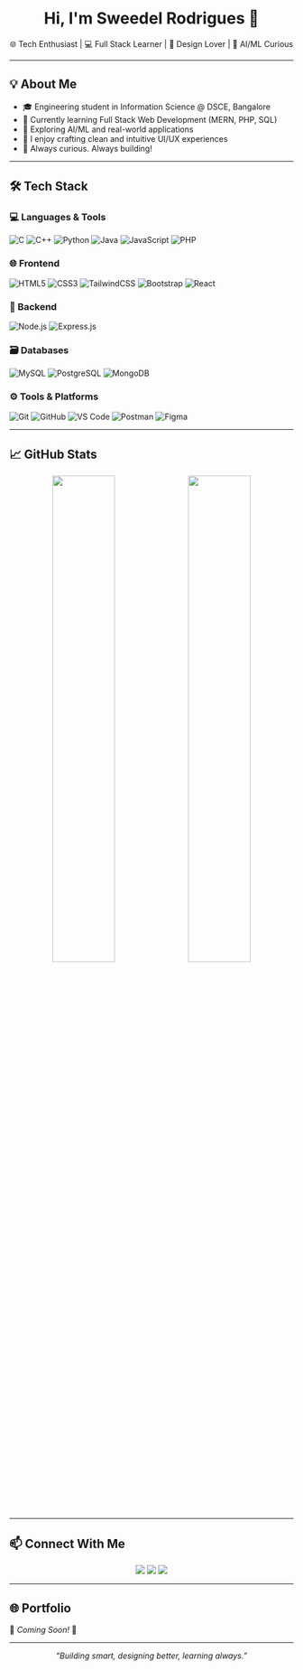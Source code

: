 <h1 align="center">Hi, I'm Sweedel Rodrigues 👋</h1>

<p align="center">
🌐 Tech Enthusiast | 💻 Full Stack Learner | 🎨 Design Lover | 🤖 AI/ML Curious
</p>

---

## 💡 About Me

- 🎓 Engineering student in Information Science @ DSCE, Bangalore  
- 🌱 Currently learning Full Stack Web Development (MERN, PHP, SQL)  
- 🤖 Exploring AI/ML and real-world applications  
- 🎨 I enjoy crafting clean and intuitive UI/UX experiences  
- 🚀 Always curious. Always building!

---

## 🛠️ Tech Stack

### 💻 Languages & Tools
![C](https://img.shields.io/badge/-C-00599C?logo=c&logoColor=white&style=for-the-badge)
![C++](https://img.shields.io/badge/-C++-00599C?logo=c%2B%2B&logoColor=white&style=for-the-badge)
![Python](https://img.shields.io/badge/-Python-3776AB?logo=python&logoColor=white&style=for-the-badge)
![Java](https://img.shields.io/badge/-Java-007396?logo=java&logoColor=white&style=for-the-badge)
![JavaScript](https://img.shields.io/badge/-JavaScript-yellow?logo=javascript&logoColor=black&style=for-the-badge)
![PHP](https://img.shields.io/badge/-PHP-777BB4?logo=php&logoColor=white&style=for-the-badge)

### 🌐 Frontend
![HTML5](https://img.shields.io/badge/-HTML5-E34F26?logo=html5&logoColor=white&style=for-the-badge)
![CSS3](https://img.shields.io/badge/-CSS3-1572B6?logo=css3&logoColor=white&style=for-the-badge)
![TailwindCSS](https://img.shields.io/badge/-TailwindCSS-06B6D4?logo=tailwindcss&logoColor=white&style=for-the-badge)
![Bootstrap](https://img.shields.io/badge/-Bootstrap-7952B3?logo=bootstrap&logoColor=white&style=for-the-badge)
![React](https://img.shields.io/badge/-React-61DAFB?logo=react&logoColor=black&style=for-the-badge)

### 🧩 Backend
![Node.js](https://img.shields.io/badge/-Node.js-339933?logo=node.js&logoColor=white&style=for-the-badge)
![Express.js](https://img.shields.io/badge/-Express.js-grey?logo=express&logoColor=white&style=for-the-badge)

### 🗃️ Databases
![MySQL](https://img.shields.io/badge/-MySQL-4479A1?logo=mysql&logoColor=white&style=for-the-badge)
![PostgreSQL](https://img.shields.io/badge/-PostgreSQL-336791?logo=postgresql&logoColor=white&style=for-the-badge)
![MongoDB](https://img.shields.io/badge/-MongoDB-47A248?logo=mongodb&logoColor=white&style=for-the-badge)

### ⚙️ Tools & Platforms
![Git](https://img.shields.io/badge/-Git-F05032?logo=git&logoColor=white&style=for-the-badge)
![GitHub](https://img.shields.io/badge/-GitHub-181717?logo=github&logoColor=white&style=for-the-badge)
![VS Code](https://img.shields.io/badge/-VS%20Code-0078d7?logo=visual-studio-code&logoColor=white&style=for-the-badge)
![Postman](https://img.shields.io/badge/-Postman-FF6C37?logo=postman&logoColor=white&style=for-the-badge)
![Figma](https://img.shields.io/badge/-Figma-F24E1E?logo=figma&logoColor=white&style=for-the-badge)


---

## 📈 GitHub Stats

<p align="center">
  <img src="https://github-readme-stats.vercel.app/api?username=SweedelRodrigues&show_icons=true&theme=tokyonight" width="47%" />
  <img src="https://github-readme-streak-stats.herokuapp.com/?user=SweedelRodrigues&theme=tokyonight" width="47%" />
</p>

---

## 📫 Connect With Me

<p align="center">
  <a href="mailto:sweedel171@gmail.com"><img src="https://img.shields.io/badge/-Email-D14836?style=for-the-badge&logo=gmail&logoColor=white" /></a>
  <a href="https://www.linkedin.com/in/sweedel-rodrigues-15a2472a2/"><img src="https://img.shields.io/badge/-LinkedIn-0A66C2?style=for-the-badge&logo=linkedin&logoColor=white" /></a>
  <a href="https://www.instagram.com/sweedel_rodrigues/"><img src="https://img.shields.io/badge/-Instagram-E4405F?style=for-the-badge&logo=instagram&logoColor=white" /></a>
</p>

---

## 🌐 Portfolio
🚧 *Coming Soon!* 🚧

---

<p align="center"><i>“Building smart, designing better, learning always.”</i></p>

